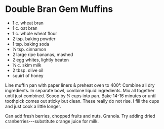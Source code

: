 # Double Bran Gem Muffins

- 1 c. wheat bran
- 1 c. oat bran
- 1 c. whole wheat flour
- 2 tsp. baking powder
- 1 tsp. baking soda
- ½ tsp. cinnamon
- 2 large ripe bananas, mashed
- 2 egg whites, lightly beaten
- ½ c. skim milk
- 2 tbsp. olive oil
- squirt of honey

Line muffin pan with paper liners & preheat oven to 400°. Combine all dry
ingredients. In separate bowl, combine liquid ingredients. Mix all together
until just combined. Scoop by ¼ cups into pan. Bake 14-16 minutes or until
toothpick comes out sticky but clean. These really do not rise. I fill the cups
and just cook a little longer.

Can add fresh berries, chopped fruits and nuts. Granola. Try adding dried
cranberries---substitute orange juice for milk.
